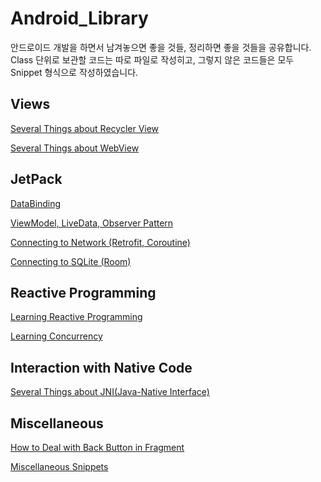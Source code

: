 # Android_Library

안드로이드 개발을 하면서 남겨놓으면 좋을 것들, 정리하면 좋을 것들을 공유합니다.  
Class 단위로 보관할 코드는 따로 파일로 작성히고, 그렇지 않은 코드들은 모두 Snippet 형식으로 작성하였습니다.

## Views

[Several Things about Recycler View](/RecyclerView)

[Several Things about WebView](/WebView)

## JetPack

[DataBinding](/DataBinding)

[ViewModel, LiveData, Observer Pattern](/ViewModel)

[Connecting to Network (Retrofit, Coroutine)](/Network)

[Connecting to SQLite (Room)](/Room)

## Reactive Programming

[Learning Reactive Programming](/Reactive)

[Learning Concurrency](/Concurrency)

## Interaction with Native Code

[Several Things about JNI(Java-Native Interface)](/Jni)

## Miscellaneous

[How to Deal with Back Button in Fragment](/BackButton)

[Miscellaneous Snippets](/Miscellaneous)
